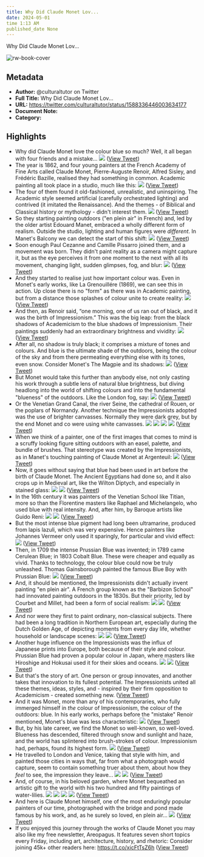 ```yaml
---
title: Why Did Claude Monet Lov...
date: 2024-05-01
time 1:13 AM
published_date None
---
```

Why Did Claude Monet Lov...

![rw-book-cover](https://pbs.twimg.com/profile_images/1524409613558464513/GeaYexsJ.jpg)

## Metadata
- **Author:** @culturaltutor on Twitter
- **Full Title:** Why Did Claude Monet Lov...
- **URL:** https://twitter.com/culturaltutor/status/1588336446003634177
- **Document Note:** 
- **Category:**

## Highlights
- Why did Claude Monet love the colour blue so much?
  Well, it all began with four friends and a mistake... 
  ![](https://pbs.twimg.com/media/FgrGOXnXEAApZZE.jpg) ([View Tweet](https://twitter.com/culturaltutor/status/1588336446003634177))
- The year is 1862, and four young painters at the French Academy of Fine Arts called Claude Monet, Pierre-Auguste Renoir, Alfred Sisley, and Frédéric Bazille, realised they had something in common.
  Academic painting all took place in a studio, much like this: 
  ![](https://pbs.twimg.com/media/FgrQec7WQAIIhuh.jpg) ([View Tweet](https://twitter.com/culturaltutor/status/1588336452726915072))
- The four of them found it old-fashioned, unrealistic, and uninspiring.
  The Academic style seemed artificial (carefully orchestrated lighting) and contrived (it imitated the Renaissance).
  And the themes - of Biblical and Classical history or mythology - didn't interest them. 
  ![](https://pbs.twimg.com/media/FgrRvp3X0AAoDo5.jpg) ([View Tweet](https://twitter.com/culturaltutor/status/1588336457332449280))
- So they starting painting outdoors ("en plein air" in French) and, led by the older artist Edouard Manet, embraced a wholly different form of realism.
  Outside the studio, lighting and human figures were *different*. In Manet's Balcony we can detect the start of this shift: 
  ![](https://pbs.twimg.com/media/FgrSYoOX0AAUA_7.jpg) ([View Tweet](https://twitter.com/culturaltutor/status/1588336462952427521))
- Soon enough Paul Cezanne and Camille Pissarro joined them, and a movement was born.
  They didn't paint reality as a camera might capture it, but as the eye perceives it from one moment to the next with all its movement, changing light, sudden glimpses, fog, and blur: 
  ![](https://pbs.twimg.com/media/FgrTobhXoAEBEWS.jpg) ([View Tweet](https://twitter.com/culturaltutor/status/1588336468300550144))
- And they started to realise just how important colour was. 
  Even in Monet's early works, like La Grenouillére (1869), we can see this in action. Up close there is no "form" as there was in Academic painting, but from a distance those splashes of colour unite to create reality: 
  ![](https://pbs.twimg.com/media/FgrUlpGWYAAmUfW.jpg) ([View Tweet](https://twitter.com/culturaltutor/status/1588336474214518785))
- And then, as Renoir said, “one morning, one of us ran out of black, and it was the birth of Impressionism.”
  This was the big leap: from the black shadows of Academicism to the blue shadows of Impressionism. 
  Their paintings suddenly had an extraordinary brightness and vividity: 
  ![](https://pbs.twimg.com/media/FgrWLPRWQAItcjk.jpg) ([View Tweet](https://twitter.com/culturaltutor/status/1588336479163777024))
- After all, no shadow is truly black; it comprises a mixture of tones and colours.
  And blue is the ultimate shade of the outdoors, being the colour of the sky and from there permeating everything else with its tones, even snow.
  Consider Monet's The Magpie and its shadows: 
  ![](https://pbs.twimg.com/media/FgrVTCxWQAIohY8.jpg) ([View Tweet](https://twitter.com/culturaltutor/status/1588336485086167040))
- But Monet would take this further than anybody else, not only casting his work through a subtle lens of natural blue brightness, but diving headlong into the world of shifting colours and into the fundamental "blueness" of the outdoors.
  Like the London fog, say: 
  ![](https://pbs.twimg.com/media/FgrXSudX0Ac2zZV.jpg) ([View Tweet](https://twitter.com/culturaltutor/status/1588336491608305664))
- Or the Venetian Grand Canal, the river Seine, the cathedral of Rouen, or the poplars of Normandy.
  Another technique the Impressionists adopted was the use of brighter canvasses. Normally they were dark grey, but by the end Monet and co were using white canvasses. 
  ![](https://pbs.twimg.com/media/FgrYqNNXoAIPJ-L.jpg) 
  ![](https://pbs.twimg.com/media/FgrYqOLXgAAVCEI.jpg) 
  ![](https://pbs.twimg.com/media/FgrYqPsWYAYipmX.jpg) 
  ![](https://pbs.twimg.com/media/FgrYqRLXkAIDkMu.jpg) ([View Tweet](https://twitter.com/culturaltutor/status/1588336499158056960))
- When we think of a painter, one of the first images that comes to mind is a scruffy looking figure sitting outdoors with an easel, palette, and bundle of brushes.
  That stereotype was created by the Impressionists, as in Manet's touching painting of Claude Monet at Argenteuil: 
  ![](https://pbs.twimg.com/media/FgrT7mvXkAEomHf.jpg) ([View Tweet](https://twitter.com/culturaltutor/status/1588336504769855493))
- Now, it goes without saying that blue had been used in art before the birth of Claude Monet.
  The Ancient Egyptians had done so, and it also crops up in Medieval art, like the Wilton Diptych, and especially in stained glass: 
  ![](https://pbs.twimg.com/media/FgrZkxVWYAERqAo.jpg) 
  ![](https://pbs.twimg.com/media/FgrZ2cTWIAYPmwk.jpg) ([View Tweet](https://twitter.com/culturaltutor/status/1588336509480218625))
- In the 16th century it was painters of the Venetian School like Titian, more so than the Florentine masters like Raphael and Michelangelo, who used blue with real intensity.
  And, after him, by Baroque artists like Guido Reni: 
  ![](https://pbs.twimg.com/media/FgraVB_XkAEVgKa.jpg) 
  ![](https://pbs.twimg.com/media/FgrajxLXwAMv7sl.jpg) ([View Tweet](https://twitter.com/culturaltutor/status/1588336514848759809))
- But the most intense blue pigment had long been ultramarine, produced from lapis lazuli, which was very expensive. 
  Hence painters like Johannes Vermeer only used it sparingly, for particular and vivid effect: 
  ![](https://pbs.twimg.com/media/FgrfZ6SX0AYwe16.jpg) ([View Tweet](https://twitter.com/culturaltutor/status/1588336520830029824))
- Then, in 1709 the intense Prussian Blue was invented; in 1789 came Cerulean Blue; in 1803 Cobalt Blue. These were cheaper and equally as vivid. Thanks to technology, the colour blue could now be truly unleashed.
  Thomas Gainsborough painted the famous Blue Boy with Prussian Blue: 
  ![](https://pbs.twimg.com/media/FgrfolGXEAMnVYi.jpg) ([View Tweet](https://twitter.com/culturaltutor/status/1588336527415078912))
- And, it should be mentioned, the Impressionists didn't actually invent painting "en plein air".
  A French group known as the "Barbizon School" had innovated painting outdoors in the 1830s. But their priority, led by Courbet and Millet, had been a form of social realism: 
  ![](https://pbs.twimg.com/media/FgrgSeVWQAAtKGm.jpg) 
  ![](https://pbs.twimg.com/media/FgrgeXdXkAAEL_a.jpg) ([View Tweet](https://twitter.com/culturaltutor/status/1588336532628590592))
- And nor were they first to paint ordinary, non-classical subjects.
  There had been a long tradition in Northern European art, especially during the Dutch Golden Age, of depicting moments from every day life, whether household or landscape scenes: 
  ![](https://pbs.twimg.com/media/FgrhcaqXEAInPe_.jpg) 
  ![](https://pbs.twimg.com/media/FgrhlVhX0AAkYFM.jpg) ([View Tweet](https://twitter.com/culturaltutor/status/1588336543076188160))
- Another huge influence on the Impressionists was the influx of Japanese prints into Europe, both because of their style and colour.
  Prussian Blue had proven a popular colour in Japan, where masters like Hiroshige and Hokusai used it for their skies and oceans. 
  ![](https://pbs.twimg.com/media/FgriOZ_XkAAxhRn.jpg) 
  ![](https://pbs.twimg.com/media/FgriamRWIAAgVc8.jpg) ([View Tweet](https://twitter.com/culturaltutor/status/1588336548667396098))
- But that's the story of art. One person or group innovates, and another takes that innovation to its fullest potential.
  The Impressionists united all these themes, ideas, styles, and - inspired by their firm opposition to Academicism - created something new. ([View Tweet](https://twitter.com/culturaltutor/status/1588336553637838848))
- And it was Monet, more than any of his contemporaries, who fully immerged himself in *the* colour of Impressionism, the colour of the outdoors: blue.
  In his early works, perhaps before the "mistake" Renoir mentioned, Monet's blue was less characteristic: 
  ![](https://pbs.twimg.com/media/FgrjAxuWIAAR0y2.jpg) ([View Tweet](https://twitter.com/culturaltutor/status/1588336557106208768))
- But, by his late career, we find the Monet so well-known, so well-loved.
  Blueness has descended, filtered through snow and sunlight and haze, and the world has splintered into brush-strokes of colour.
  Impressionism had, perhaps, found its highest form. 
  ![](https://pbs.twimg.com/media/FgrjbBAWYAA-wpS.jpg) ([View Tweet](https://twitter.com/culturaltutor/status/1588336563880366081))
- He travelled to London and Venice, taking that style with him, and painted those cities in ways that, far from what a photograph would capture, seem to contain something truer about them, about how they *feel* to see, the impression they leave... 
  ![](https://pbs.twimg.com/media/Fgrj9LUXoAAuY0O.jpg) 
  ![](https://pbs.twimg.com/media/FgrkUtDWYAIWvKa.jpg) ([View Tweet](https://twitter.com/culturaltutor/status/1588336569580068864))
- And, of course, in his beloved garden, where Monet bequeathed an artistic gift to the world with his two hundred and fifty paintings of water-lilies. 
  ![](https://pbs.twimg.com/media/FgrlEEtWIAIamZ0.jpg) 
  ![](https://pbs.twimg.com/media/FgrlEGVWYAAMl_v.jpg) 
  ![](https://pbs.twimg.com/media/FgrlEJfXgAEc-pJ.jpg) 
  ![](https://pbs.twimg.com/media/FgrlEL6XoAAnVSz.jpg) ([View Tweet](https://twitter.com/culturaltutor/status/1588336577276563457))
- And here is Claude Monet himself, one of the most enduringly popular painters of our time, photographed with the bridge and pond made famous by his work, and, as he surely so loved, en plein air... 
  ![](https://pbs.twimg.com/media/FgrlcFXWIAELMc3.jpg) ([View Tweet](https://twitter.com/culturaltutor/status/1588336585178681345))
- If you enjoyed this journey through the works of Claude Monet you may also like my free newsletter, Areopagus.
  It features seven short topics every Friday, including art, architecture, history, and rhetoric:
  Consider joining 45k+ other readers here:
  https://t.co/xicFtTsZ6h ([View Tweet](https://twitter.com/culturaltutor/status/1588564792913977344))
